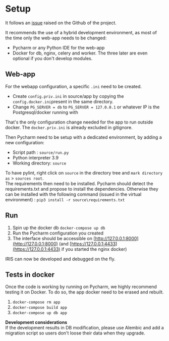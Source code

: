 # Setup

It follows an [issue](https://github.com/dfir-iris/iris-web/issues/39) raised on the Github of the project.  

It recommends the use of a hybrid development environment, as most of the time only the web-app needs to be changed: 

- Pycharm or any Python IDE for the web-app 
- Docker for db, nginx, celery and worker. The three later are even optional if you don't develop modules. 

## Web-app

For the webapp configuration, a specific `.ini` need to be created.  

- Create `config.priv.ini` in source/app by copying the `config.docker.ini`present in the same directory. 
- Change `PG_SERVER = db` to  `PG_SERVER = 127.0.0.1` or whatever IP is the Postgresql/docker running with

That's the only configuration change needed for the app to run outside docker. The `docker.priv.ini` is already excluded in gitignore. 

Then Pycharm need to be setup with a dedicated environment, by adding a new configuration:

- Script path : `source/run.py`
- Python interpreter 3.9
- Working directory: `source`

To have pylint, right click on `source` in the directory tree and `mark directory as` > `sources root`.  
The requirements then need to be installed. Pycharm should detect the requirements.txt and propose to install the dependencies. 
Otherwise they can be installed with the following command (issued in the virtual environment) : 
`pip3 install -r source\requirements.txt`

## Run 
1. Spin up the docker db `docker-compose up db`
2. Run the Pycharm configuration you created 
3. The interface should be accessible on [http://127.0.0.1:8000](http://127.0.0.1:8000) (and [https://127.0.0.1:4433](https://127.0.0.1:4433) if you started the nginx docker) 

IRIS can now be developed and debugged on the fly. 

## Tests in docker 
Once the code is working by running on Pycharm, we highly recommend testing it on Docker. To do so, the app docker need to be erased and rebuilt.    

1. `docker-compose rm app`
2. `docker-compose build app`
3. `docker-compose up db app`

**Development considerations**   
If the development results in DB modification, please use Alembic and add a migration script so users don't loose their data when they upgrade. 